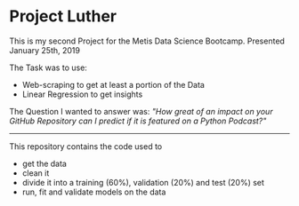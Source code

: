 # Project Luther

This is my second Project for the Metis Data Science Bootcamp.
Presented January 25th, 2019

The Task was to use:
 - Web-scraping to get at least a portion of the Data
 - Linear Regression to get insights


The Question I wanted to answer was:
 _"How great of an impact on your GitHub Repository can I predict if it is featured on a Python Podcast?"_


____

This repository contains the code used to 
 - get the data
 - clean it
 - divide it into a training (60%), validation (20%) and test (20%) set
 - run, fit and validate models on the data